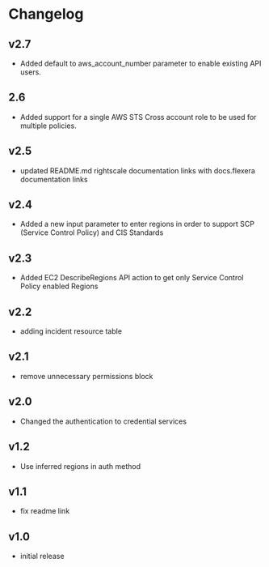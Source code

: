 # Changelog

## v2.7

- Added default to aws_account_number parameter to enable existing API users.

## 2.6

- Added support for a single AWS STS Cross account role to be used for multiple policies.

## v2.5

- updated README.md rightscale documentation links with docs.flexera documentation links

## v2.4

- Added a new input parameter to enter regions in order to support SCP (Service Control Policy) and CIS Standards

## v2.3

- Added EC2 DescribeRegions API action to get only Service Control Policy enabled Regions

## v2.2

- adding incident resource table

## v2.1

- remove unnecessary permissions block

## v2.0

- Changed the authentication to credential services

## v1.2

- Use inferred regions in auth method

## v1.1

- fix readme link

## v1.0

- initial release
